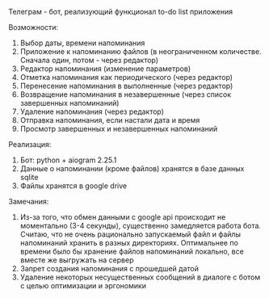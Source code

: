 Телеграм - бот, реализующий функционал to-do list приложения

Возможности:
1) Выбор даты, времени напоминания
2) Приложение к напоминанию файлов (в неограниченном количестве. Сначала один, потом - через редактор)
3) Редактор напоминания (изменение параметров)
4) Отметка напоминания как периодического (через редактор)
5) Перенесение напоминания в выполненные (через редактор)
6) Возвращение напоминания в незавершенные (через список завершенных напоминаний)
7) Удаление напоминания (через редактор) 
8) Отправка напоминания, если настали дата и время
9) Просмотр завершенных и незавершенных напоминаний

Реализация:
1) Бот: python + aiogram 2.25.1
2) Данные о напоминании (кроме файлов) хранятся в базе данных sqlite
3) Файлы хранятся в google drive 

Замечания:
1) Из-за того, что обмен данными с google api происходит не моментально (3-4 секунды), существенно замедляется работа бота. Считаю, что не очень рационально запускаемый файл и файлы напоминаний хранить в разных директориях. Оптимальнее по времени было бы хранение файлов напоминаний локально, все вместе же выгружать на сервер
2) Запрет создания напоминания с прошедшей датой
3) Удаление некоторых несущественных сообщений в диалоге с ботом с целью оптимизации и эргономики
